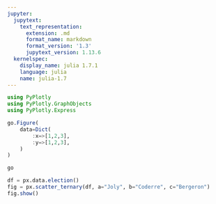 ```yaml
---
jupyter:
  jupytext:
    text_representation:
      extension: .md
      format_name: markdown
      format_version: '1.3'
      jupytext_version: 1.13.6
  kernelspec:
    display_name: julia 1.7.1
    language: julia
    name: julia-1.7
---
```


```julia
using PyPlotly
using PyPlotly.GraphObjects
using PyPlotly.Express
```

```julia
go.Figure(
    data=Dict(
        :x=>[1,2,3],
        :y=>[1,2,3],
    )
)
```

```julia
go
```

```julia
df = px.data.election()
fig = px.scatter_ternary(df, a="Joly", b="Coderre", c="Bergeron")
fig.show()
```
